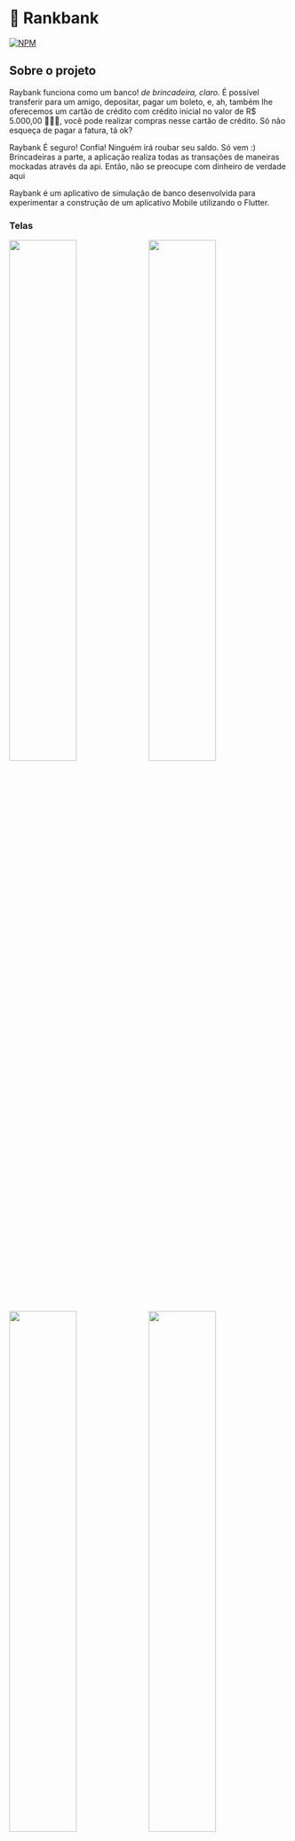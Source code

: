 # 🏦 Rankbank
[![NPM](https://img.shields.io/npm/l/react)](https://github.com/Rayllanderson/raybank/blob/main/LICENSE) 

## Sobre o projeto

Raybank funciona como um banco! *de brincadeira, claro.* É possível  transferir para um amigo, depositar, pagar um boleto, 
e, ah, também lhe oferecemos um cartão de crédito com crédito inicial no valor de R$ 5.000,00 🤑🤑🤑, você pode realizar 
compras nesse cartão de crédito. Só não esqueça de pagar a fatura, tá ok? 

Raybank É seguro! Confia! Ninguém irá roubar seu saldo. Só vem :) Brincadeiras a parte, a aplicação realiza todas as 
transações de maneiras mockadas através da api. Então, não se preocupe com dinheiro de verdade aqui

Raybank é um aplicativo de simulação de banco desenvolvida para experimentar a construção de um aplicativo Mobile utilizando o Flutter. 


### Telas

<img src="https://user-images.githubusercontent.com/63964369/121003982-8364a400-c764-11eb-9d7d-c9560ee75dfa.png" width="49%"> <img src="https://user-images.githubusercontent.com/63964369/121005753-8365a380-c766-11eb-9bad-583be4002b7a.png" width="49%">

<img src="https://user-images.githubusercontent.com/63964369/121006628-79907000-c767-11eb-8c34-5221b5ccb12d.png" width="49%"> <img src="https://user-images.githubusercontent.com/63964369/121006884-c8d6a080-c767-11eb-918a-6d9476ac2299.png" width="49%">


Ah, toda transferência, depósito e pagamento, gera um extrato. Você pode conferi-los no saldo da conta ou no cartão de crédito
<img src="https://user-images.githubusercontent.com/63964369/121005996-ca539900-c766-11eb-84ee-496b6d0462d8.png" width="49%"> <img src="https://user-images.githubusercontent.com/63964369/121007348-51554100-c768-11eb-8306-6ffb190b7dd9.png" width="49%">





## 🛠 Tecnologias utilizadas
### :coffee: Back end
- [Java](https://www.oracle.com/br/java/)
- JPA / Hibernate
- [Spring Boot](https://spring.io/projects/spring-boot)
- [Spring Framework](https://spring.io/projects/spring-framework)
- [Spring Data JPA](https://spring.io/projects/spring-data-jpa) 
- [Spring Security](https://spring.io/projects/spring-security)
- [Maven](https://maven.apache.org/)

### 📱 Mobile
- [Flutter](https://flutter.dev/?gclsrc=ds&gclsrc=ds)
- [Dart](https://dart.dev/)


## :hammer: Implantação em produção
- Back end: Heroku
- Banco de dados: Postgresql

## 🚀 Como executar o projeto

### 🎲 Back end

Pré-requisitos: Java 11

```bash
# clonar repositório
git clone https://github.com/Rayllanderson/raybank

# entrar na pasta do projeto
cd api

# executar o projeto
./mvnw spring-boot:run
```

### 🧭 Mobile

Pré-requisitos: Dispositivo móvel android e ou flutter instalado em sua máquina

Instale o [apk](https://drive.google.com/file/d/13WrgWx4KHNrQwPyKLSZSrRsimQ2AqdOU/view?usp=sharing) e pronto!

Caso queira buildar seu próprio apk, siga os passos: (flutter sdk é necessário)

```bash

#entrar na pasta do projeto
cd mobile

#buildar o apk
flutter build apk

#após o build, ele ficará na pasta mobile\build\app\outputs\apk\release
```

## ❓ Como contribuir para o projeto

1. Faça um **fork** do projeto.
2. Crie uma nova branch com as suas alterações: `git checkout -b my-feature`
3. Salve as alterações e crie uma mensagem de commit contando o que você fez: `git commit -m "feature: My new feature"`
4. Envie as suas alterações: `git push origin my-feature`
> Caso tenha alguma dúvida confira este [guia de como contribuir no GitHub](https://github.com/firstcontributions/first-contributions)


## 📝 Licença

Este projeto esta sobe a licença MIT.

Rayllanderson Gonçalves Rodrigues

https://www.linkedin.com/in/rayllanderson/
